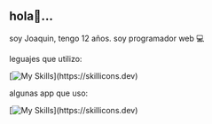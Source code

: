 ## hola👋...​
<p>soy Joaquin, tengo 12 años. soy programador web 💻​ </p>
leguajes que utilizo:
<p align="left">
 
[![My Skills](https://skillicons.dev/icons?i=html,css,javascript,)](https://skillicons.dev)

algunas app que uso:

[![My Skills](https://skillicons.dev/icons?i=vscode,github,)](https://skillicons.dev)

